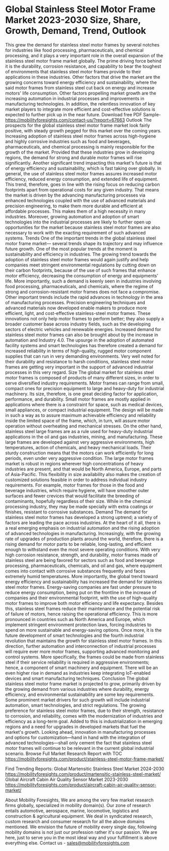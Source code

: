 # Global Stainless Steel Motor Frame Market 2023-2030 Size, Share, Growth, Demand, Trend, Outlook
This grew the demand for stainless steel motor frames by several notches for industries like food processing, pharmaceuticals, and chemical processing, and it plays a very important role in the overall expansion of the stainless steel motor frame market globally. The prime driving force behind it is the durability, corrosion resistance, and capability to bear the toughest of environments that stainless steel motor frames provide to their applications in these industries. Other factors that drive the market are the growing concerns toward energy efficiency and sustainability, where the said motor frames from stainless steel cut back on energy and increase motors' life consumption. Other factors propelling market growth are the increasing automation in industrial processes and improvements in manufacturing technologies. In addition, the relentless innovation of key market players to integrate more efficient and cost-effective solutions is expected to further pick up in the near future.
Download free PDF Sample- https://mobilityforesights.com/contact-us/?report=67663
Outlook
The prospects for the global stainless steel motor frame market look fairly positive, with steady growth pegged for this market over the coming years. Increasing adoption of stainless steel motor frames across high-hygiene and highly corrosive industries such as food and beverages, pharmaceuticals, and chemical processing is mainly responsible for the growth of the market. Provided that these industries grow in developing regions, the demand for strong and durable motor frames will rise significantly.
Another significant trend impacting this market's future is that of energy efficiency and sustainability, which is fast taking over globally. In general, the use of stainless steel motor frames assures increased motor efficiency, reduced energy consumption, and extended life of equipment. This trend, therefore, goes in line with the rising focus on reducing carbon footprints apart from operational costs for any given industry.
That means the market is driven by the advancing manufacturing processes via enhanced technologies coupled with the use of advanced materials and precision engineering, to make them more durable and efficient at affordable processes. This makes them of a high necessity in many industries. Moreover, growing automation and adoption of smart technologies into the industrial processes are likely to further open up opportunities for the market because stainless steel motor frames are also necessary to work with the exacting requirement of such advanced systems.
Trends
One of the important trends in the global stainless steel motor frame market— several trends shape its trajectory and may influence future growth. One of the most popular trends at the moment is sustainability and efficiency in industries. The growing trend towards the adoption of stainless steel motor frames would again justify and help companies meet stringent environmental regulations by cutting down on their carbon footprints, because of the use of such frames that enhance motor efficiency, decreasing the consumption of energy and equipments' life. More importantly, such a demand is keenly seen in industries involving food processing, pharmaceuticals, and chemicals, where the regime of strong and corrosion-resistant motor frames does not face a compromise.
Other important trends include the rapid advances in technology in the area of manufacturing processes. Precision engineering techniques and advanced materials now developed enable makers to produce more efficient, light, and cost-effective stainless-steel motor frames. These innovations not only help motor frames to perform better; they also supply a broader customer base across industry fields, such as the developing sectors of electric vehicles and renewable energies.
Increased demand for stainless steel motor frames can also be brought about by the increase in automation and Industry 4.0. The upsurge in the adoption of automated facility systems and smart technologies has therefore created a demand for increased reliability in terms of high-quality, rugged motor component supplies that can run in very demanding environments. Very well noted for their durability and resistance to harsh conditions, stainless steel motor frames are getting very important in the support of advanced industrial processes in this very regard.
Size
The global market for stainless steel motor frames is composed of products of many different sizes, in order to serve diversified industry requirements. Motor frames can range from small, compact ones for precision equipment to large and heavy-duty for industrial machinery. Its size, therefore, is one great deciding factor for application, performance, and durability. Small motor frames are mostly applied in applications where there is a constraint for space, such as medical devices, small appliances, or compact industrial equipment. The design will be made in such a way as to assure maximum achievable efficiency and reliability inside the limited space of the frame, which, in turn, will assure motor operation without overheating and mechanical stresses.
On the other hand, stainless steel large frames are as a rule used for heavy-duty industrial applications in the oil and gas industries, mining, and manufacturing. These large frames are developed against very aggressive environments, high temperatures, action of chemicals, and heavy mechanical loads. Their sturdy construction means that the motors can work efficiently for long periods, even under very aggressive condition. The large motor frames market is robust in regions wherever high concentrations of heavy industries are present, and that would be North America, Europe, and parts of Asia-Pacific.
This flexibility in size availability also makes the creation of customized solutions feasible in order to address individual industry requirements. For example, motor frames for those in the food and beverage industries, which require hygiene, will have smoother outer surfaces and fewer crevices that would facilitate the breeding of contaminants, hopefully regardless of their size. While in the chemical processing industry, they may be made specially with extra coatings or finishes, resistant to corrosive substances.
Demand 
The demand for stainless steel motor frames has developed a strong uptrend; a variety of factors are leading the pace across industries. At the heart of it all, there is a real emerging emphasis on industrial automation and the rising adoption of advanced technologies in manufacturing. Increasingly, with the growing rate of upgrades of production plants around the world, therefore, there is a rising demand for motor parts to be reliable, long-lasting, and efficient enough to withstand even the most severe operating conditions. With very high corrosion resistance, strength, and durability, motor frames made of stainless steel are being favored for sectors such as food and beverage processing, pharmaceuticals, chemicals, and oil and gas, where equipment comes into contact with corrosive substances frequently and faces extremely humid temperatures.
More importantly, the global trend toward energy efficiency and sustainability has increased the demand for stainless steel motor frames. Energy-saving companies are fast under pressure to reduce energy consumption, being put on the frontline in the increase of companies and their environmental footprint, with the use of high-quality motor frames to improve both motor efficiency and life expectancy. Besides this, stainless steel frames reduce their maintenance and the potential risk of failure of motors, hence raising the operational efficiency. This is more pronounced in countries such as North America and Europe, which implement stringent environment protection laws, forcing industries to spend on more sustainable and energy-saving options.
Once more, it is the future development of smart technologies and the fourth industrial revolution that maintains the growth for stainless steel motor frames. In this direction, further automation and interconnection of industrial processes will require ever more motor frames, supporting advanced monitoring and control systems. More specifically, the frames could be made from stainless steel if their service reliability is required in aggressive environments; hence, a component of smart machinery and equipment. There will be an even higher rise in demand as industries keep integrating IoT-enabled devices and smart manufacturing techniques.
Conclusion
The global stainless steel motor frame market is projected to grow, primarily driven by the growing demand from various industries where durability, energy efficiency, and environmental sustainability are some key requirements. Some prominent market drivers for such growth will include industrial automation, smart technologies, and strict regulations. The growing preference for stainless steel motor frames, due to their strength, resistance to corrosion, and reliability, comes with the modernization of industries and efficiency as a long-term goal. Added to this is industrialization in emerging regions and a need for upgrades in developed markets that fuel the market's growth. Looking ahead, innovation in manufacturing processes and options for customization—hand in hand with the integration of advanced technologies—shall only cement the fact that stainless steel motor frames will continue to be relevant in the current global industrial scenario.
Browse Full Market Research Report with TOC  https://mobilityforesights.com/product/stainless-steel-motor-frame-market/

Find Trending Reports:
Global Martensitic Stainless Steel Market 2024-2030
https://mobilityforesights.com/product/martensitic-stainless-steel-market/
Global Aircraft Cabin Air Quality Sensor Market 2023-2030
https://mobilityforesights.com/product/aircraft-cabin-air-quality-sensor-market/

About Mobility Foresights,
We are among the very few market research firms globally, specialized in mobility domain(s). Our zone of research entails automotive, aerospace, marine, locomotive, logistics and construction & agricultural equipment. We deal in syndicated research, custom research and consumer research for all the above domains mentioned.
We envision the future of mobility every single day, following mobility domains is not just our profession rather it's our passion. We are here, just to serve you in the most ideal way and your fulfillment is above everything else. Contact us -  sales@mobilityforesights.com 

